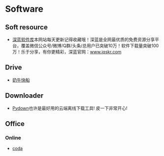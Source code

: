 # Software

## Soft resource
- [深蓝软件库](https://www.lanzous.com/b670027)本网站每天更新记得收藏哦！深蓝是全网最优质的免费资源分享平台，覆盖微信公众号/微博/Q群/头条/总用户已突破10万！软件下载量突破100万！乐于分享，有你更精彩，深蓝官网：www.iqskr.com

## Drive
- [奶牛快船](https://cowtransfer.com/)
## Downloader
- [Pydown](https://www.pydown.cn)也许是最好用的云端离线下载工具!
皮一下非常开心!

## Office
### Online
- [coda](https://coda.io/welcome)